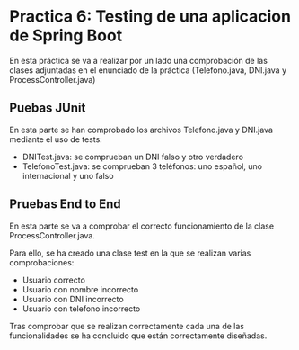 # Practica 6: Testing de una aplicacion de Spring Boot

En esta práctica se va a realizar por un lado una comprobación de las clases adjuntadas en el enunciado de la práctica (Telefono.java, DNI.java y ProcessController.java)

## Puebas JUnit

En esta parte se han comprobado los archivos Telefono.java y DNI.java mediante el uso de tests:

- DNITest.java: se comprueban un DNI falso y otro verdadero
- TelefonoTest.java: se comprueban 3 teléfonos: uno español, uno internacional y uno falso


## Pruebas End to End

En esta parte se va a comprobar el correcto funcionamiento de la clase ProcessController.java.

Para ello, se ha creado una clase test en la que se realizan varias comprobaciones:

- Usuario correcto
- Usuario con nombre incorrecto
- Usuario con DNI incorrecto
- Usuario con telefono incorrecto

Tras comprobar que se realizan correctamente cada una de las funcionalidades se ha concluido que están correctamente diseñadas.
